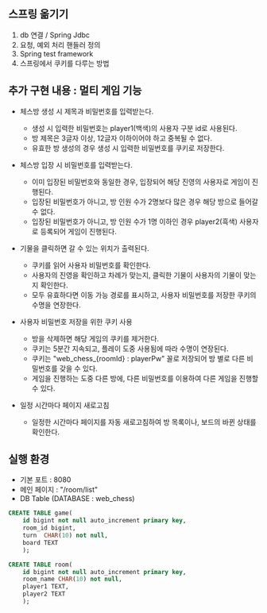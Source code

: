 ## 스프링 옮기기
1. db 연결 / Spring Jdbc
2. 요청, 예외 처리 핸들러 정의
3. Spring test framework 
4. 스프링에서 쿠키를 다루는 방법

## 추가 구현 내용 : 멀티 게임 기능 
- 체스방 생성 시 제목과 비밀번호를 입력받는다.
    - 생성 시 입력한 비밀번호는 player1(백색)의 사용자 구분 id로 사용된다.
    - 방 제목은 3글자 이상, 12글자 이하이어야 하고 중복될 수 없다.
    - 유효한 방 생성의 경우 생성 시 입력한 비밀번호를 쿠키로 저장한다.

- 체스방 입장 시 비밀번호를 입력받는다.
    - 이미 입장된 비밀번호와 동일한 경우, 입장되어 해당 진영의 사용자로 게임이 진행된다.
    - 입장된 비밀번호가 아니고, 방 인원 수가 2명보다 많은 경우 해당 방으로 들어갈 수 없다.
    - 입장된 비밀번호가 아니고, 방 인원 수가 1명 이하인 경우 player2(흑색) 사용자로 등록되어 게임이 진행된다.
    
- 기물을 클릭하면 갈 수 있는 위치가 출력된다.
    - 쿠키를 읽어 사용자 비밀번호를 확인한다. 
    - 사용자의 진영을 확인하고 차례가 맞는지, 클릭한 기물이 사용자의 기물이 맞는지 확인한다.
    - 모두 유효하다면 이동 가능 경로를 표시하고, 사용자 비밀번호를 저장한 쿠키의 수명을 연장한다.
    
- 사용자 비밀번호 저장을 위한 쿠키 사용
    - 방을 삭제하면 해당 게임의 쿠키를 제거한다.
    - 쿠키는 5분간 지속되고, 플레이 도중 사용됨에 따라 수명이 연장된다.
    - 쿠키는 "web_chess_{roomId} : playerPw" 꼴로 저장되어 방 별로 다른 비밀번호를 갖을 수 있다.
    - 게임을 진행하는 도중 다른 방에, 다른 비밀번호를 이용하여 다른 게임을 진행할 수 있다.

- 일정 시간마다 페이지 새로고침
    - 일정한 시간마다 페이지를 자동 새로고침하여 방 목록이나, 보드의 바뀐 상태를 확인한다.

## 실행 환경
- 기본 포트 : 8080
- 메인 페이지 : "/room/list"
- DB Table (DATABASE : web_chess)
```SQL
CREATE TABLE game(
    id bigint not null auto_increment primary key,
    room_id bigint,
    turn  CHAR(10) not null,
    board TEXT
    );
```
```SQL
CREATE TABLE room(
    id bigint not null auto_increment primary key,
    room_name CHAR(10) not null,
    player1 TEXT,
    player2 TEXT
    );
```